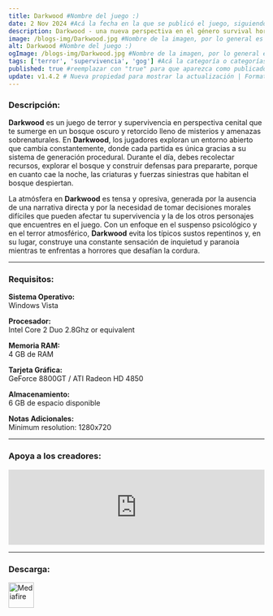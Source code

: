 ```yaml
---
title: Darkwood #Nombre del juego :)
date: 2 Nov 2024 #Acá la fecha en la que se publicó el juego, siguiendo este formato: Dia "30", Mes "Oct", Año "2024" = como debe quedar: 30 Oct 2024
description: Darkwood - una nueva perspectiva en el género survival horror. Explora libremente durante el día un vasto mundo siempre cambiante, y luego atrinchérate en tu escondite al llegar la noche rezando para que llegue la luz de la mañana #Acá una mini descripción del juego
image: /blogs-img/Darkwood.jpg #Nombre de la imagen, por lo general es exactamente el mismo nombre que el juego excluyendo lo ":" (Dos puntos)
alt: Darkwood #Nombre del juego :)
ogImage: /blogs-img/Darkwood.jpg #Nombre de la imagen, por lo general es exactamente el mismo nombre que el juego excluyendo lo ":" (Dos puntos)
tags: ['terror', 'supervivencia', 'gog'] #Acá la categoría o categorías del juego, si es más de una se coloca en este formato: ['categoría1', 'categoría2']
published: true #reemplazar con "true" para que aparezca como publicado
update: v1.4.2 # Nueva propiedad para mostrar la actualización | Formato: v1.0.0
---
```


<!--En VSCode seleccionando una palabra, por ejemplo: "Darkwood" y apretando Ctrl+F2 se seleccionan todas las palabras iguales-->

### Descripción:
**Darkwood** es un juego de terror y supervivencia en perspectiva cenital que te sumerge en un bosque oscuro y retorcido lleno de misterios y amenazas sobrenaturales. En **Darkwood**, los jugadores exploran un entorno abierto que cambia constantemente, donde cada partida es única gracias a su sistema de generación procedural. Durante el día, debes recolectar recursos, explorar el bosque y construir defensas para prepararte, porque en cuanto cae la noche, las criaturas y fuerzas siniestras que habitan el bosque despiertan.

La atmósfera en **Darkwood** es tensa y opresiva, generada por la ausencia de una narrativa directa y por la necesidad de tomar decisiones morales difíciles que pueden afectar tu supervivencia y la de los otros personajes que encuentres en el juego. Con un enfoque en el suspenso psicológico y en el terror atmosférico, **Darkwood** evita los típicos sustos repentinos y, en su lugar, construye una constante sensación de inquietud y paranoia mientras te enfrentas a horrores que desafían la cordura.

<!--Prompt para Chat-GPT: Hazme una descripción para el juego "Darkwood" y cada que menciones "Darkwood" ponlo en negrita -->

---

### Requisitos:
**Sistema Operativo:**  
Windows Vista

**Procesador:**  
Intel Core 2 Duo 2.8Ghz or equivalent

**Memoria RAM:**  
4 GB de RAM

**Tarjeta Gráfica:**  
GeForce 8800GT / ATI Radeon HD 4850

**Almacenamiento:**  
6 GB de espacio disponible

**Notas Adicionales:**  
Minimum resolution: 1280x720

<!--Si falta o sobra un requisito se quita o se agrega manteniendo el mismo formato-->

---

### Apoya a los creadores:
<iframe src="https://store.steampowered.com/widget/274520/" frameborder="0" style="background-color: transparent; width: 100% !important; aspect-ratio: 646 / 190;"></iframe>

<!--Reemplazar los numeros (AppID) del juego (en este caso 2668510) por el numero (AppID) correspondiente con el juego a publicar-->
<!--El AppID se encuentra en la URL del Juego en Steam-->

---

### Descarga:

[<img src="https://gist.github.com/cxmeel/0dbc95191f239b631c3874f4ccf114e2/raw/download.svg" alt="Mediafire" height="50" />](https://www.mediafire.com/file/1o4bxa1732tpcy1/Darkwood.zip/filess)

<!-- # se debe reemplazar por el link de descarga-->

<!--NOMBRE-DEL-SERVICIO se debe reemplazar por el servicio donde está subido el juego-->